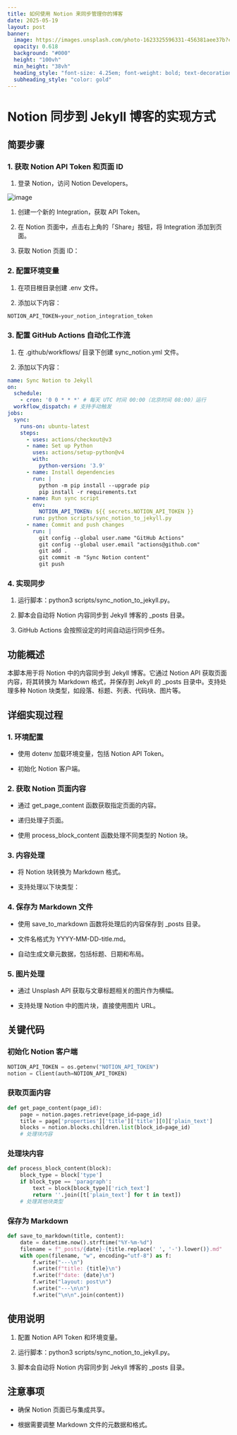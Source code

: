 ```yaml
---
title: 如何使用 Notion 来同步管理你的博客
date: 2025-05-19
layout: post
banner:
  image: https://images.unsplash.com/photo-1623325596331-456381aee37b?crop=entropy&cs=tinysrgb&fit=max&fm=jpg&ixid=M3w2OTIwMzJ8MHwxfHJhbmRvbXx8fHx8fHx8fDE3NDc2MzYzNDZ8&ixlib=rb-4.1.0&q=80&w=1080
  opacity: 0.618
  background: "#000"
  height: "100vh"
  min_height: "38vh"
  heading_style: "font-size: 4.25em; font-weight: bold; text-decoration: underline"
  subheading_style: "color: gold"
---
```


# Notion 同步到 Jekyll 博客的实现方式

## 简要步骤

### 1. 获取 Notion API Token 和页面 ID

1. 登录 Notion，访问 Notion Developers。

![image](https://prod-files-secure.s3.us-west-2.amazonaws.com/a7a0cc5a-89b9-4cda-8686-1fba0ca52f40/d19c1afe-dea5-4312-9333-786b0ba83054/image.png?X-Amz-Algorithm=AWS4-HMAC-SHA256&X-Amz-Content-Sha256=UNSIGNED-PAYLOAD&X-Amz-Credential=ASIAZI2LB466VO75YLIR%2F20250519%2Fus-west-2%2Fs3%2Faws4_request&X-Amz-Date=20250519T063225Z&X-Amz-Expires=3600&X-Amz-Security-Token=IQoJb3JpZ2luX2VjEM%2F%2F%2F%2F%2F%2F%2F%2F%2F%2F%2FwEaCXVzLXdlc3QtMiJIMEYCIQCsL%2BRHBdFbTX8tVd6%2FObwrA%2BpTAWDS2WU2ZeExRR%2B7YQIhAKrEG%2FUzDJ6%2FL1sUqiPyhndj1iSBr5TBiGFC1M0dwA0qKogECIj%2F%2F%2F%2F%2F%2F%2F%2F%2F%2FwEQABoMNjM3NDIzMTgzODA1Igy6ytvWLy9cSTao3g8q3AP%2FQA%2FuyBHz6IIW3Dlb1kBMcXOZtjOLzK%2BS9p1R4%2BmWcLtOHEkL7pHFt0OFgi1QWbMo%2B1uOmkoSKtCbWJaPy8LPWBcfCAgzuJoWX%2F%2FnO5lAKBobM754GuomKRTiRw24gi4gcM9W8u3sL0XHcV%2FGC%2FlA5b4uf7WnAWmqFKIhub6iwIi74S4eZhbhyEc3H%2B%2BZZvEqQnnmfFswBefLfLiGNrb5TklgM9CORZ4kYUawIC9y4TThF0zKC8W0J%2FexDhqe52as4uBORSiq6hRbrcqRCXWpd5LxWWailZvdaPxzcEzQAOtZjue7duGAQ3qbsoW7j8dtIcX2EsEs5prmuVsoeR0rWwnzodROganjGo60f06AnKvpO8GsG2hDsqoVX9uZClMs1UMl6M918RG64dLkUuI26r%2B8sN98nzXvTr0f8MgOunV7xmPVgd8xKXHuXlxwj0cyGpfwBe%2Bh37SPfOMRSibD2z9zF5BP0jqCjm5FdNl36oj1qKZSsDDCNZbYK0rOLV78WvGu68LnrsIAMUCdTwbcpGg1M2pI1RJAfsatpQ7oG6DpDaJzi7QC25fyOT8iSn3D0QGMLNLGaClq65KDfYmziSqiLdal6hvhFyV820RqO3b8TfYL4GNIZ1i%2BBTC2n6vBBjqkAVkRzwoCpRvFNrWyDf8r55FgOXeUceIMyqS7prpnyTgFdGym9%2BYavLmKoYtqAynndumgTsNIC1KEfcptF7re6XnkoDG141T9KHigi9DgW4sw3a0hfwobfiRCu6qqdp%2FBpqIfCKP4qGhBuen7XsWSNKjDCQDfCJeH8rfrM7L7c8GYnXIj3XUrI7uk9Cr%2FDRy6MZakrcSQ4Ui1HauFyHAXahyIB4Im&X-Amz-Signature=3d98552429c80a15266df3266648e3fd9e5a57e1dccf94c865c04fd8a022aed3&X-Amz-SignedHeaders=host&x-id=GetObject)

1. 创建一个新的 Integration，获取 API Token。

1. 在 Notion 页面中，点击右上角的「Share」按钮，将 Integration 添加到页面。

1. 获取 Notion 页面 ID：


### 2. 配置环境变量

1. 在项目根目录创建 .env 文件。

1. 添加以下内容：

```javascript
NOTION_API_TOKEN=your_notion_integration_token
```

### 3. 配置 GitHub Actions 自动化工作流

1. 在 .github/workflows/ 目录下创建 sync_notion.yml 文件。

1. 添加以下内容：

```yaml
name: Sync Notion to Jekyll
on:
  schedule:
    - cron: '0 0 * * *' # 每天 UTC 时间 00:00（北京时间 08:00）运行
  workflow_dispatch: # 支持手动触发
jobs:
  sync:
    runs-on: ubuntu-latest
    steps:
      - uses: actions/checkout@v3
      - name: Set up Python
        uses: actions/setup-python@v4
        with:
          python-version: '3.9'
      - name: Install dependencies
        run: |
          python -m pip install --upgrade pip
          pip install -r requirements.txt
      - name: Run sync script
        env:
          NOTION_API_TOKEN: ${{ secrets.NOTION_API_TOKEN }}
        run: python scripts/sync_notion_to_jekyll.py
      - name: Commit and push changes
        run: |
          git config --global user.name "GitHub Actions"
          git config --global user.email "actions@github.com"
          git add .
          git commit -m "Sync Notion content"
          git push
```

### 4. 实现同步

1. 运行脚本：python3 scripts/sync_notion_to_jekyll.py。

1. 脚本会自动将 Notion 内容同步到 Jekyll 博客的 _posts 目录。

1. GitHub Actions 会按照设定的时间自动运行同步任务。

## 功能概述

本脚本用于将 Notion 中的内容同步到 Jekyll 博客。它通过 Notion API 获取页面内容，将其转换为 Markdown 格式，并保存到 Jekyll 的 _posts 目录中。支持处理多种 Notion 块类型，如段落、标题、列表、代码块、图片等。

## 详细实现过程

### 1. 环境配置

- 使用 dotenv 加载环境变量，包括 Notion API Token。

- 初始化 Notion 客户端。

### 2. 获取 Notion 页面内容

- 通过 get_page_content 函数获取指定页面的内容。

- 递归处理子页面。

- 使用 process_block_content 函数处理不同类型的 Notion 块。

### 3. 内容处理

- 将 Notion 块转换为 Markdown 格式。

- 支持处理以下块类型：


### 4. 保存为 Markdown 文件

- 使用 save_to_markdown 函数将处理后的内容保存到 _posts 目录。

- 文件名格式为 YYYY-MM-DD-title.md。

- 自动生成文章元数据，包括标题、日期和布局。

### 5. 图片处理

- 通过 Unsplash API 获取与文章标题相关的图片作为横幅。

- 支持处理 Notion 中的图片块，直接使用图片 URL。

## 关键代码

### 初始化 Notion 客户端

```python
NOTION_API_TOKEN = os.getenv("NOTION_API_TOKEN")
notion = Client(auth=NOTION_API_TOKEN)
```

### 获取页面内容

```python
def get_page_content(page_id):
    page = notion.pages.retrieve(page_id=page_id)
    title = page['properties']['title']['title'][0]['plain_text']
    blocks = notion.blocks.children.list(block_id=page_id)
    # 处理块内容
```

### 处理块内容

```python
def process_block_content(block):
    block_type = block['type']
    if block_type == 'paragraph':
        text = block[block_type]['rich_text']
        return ''.join([t['plain_text'] for t in text])
    # 处理其他块类型
```

### 保存为 Markdown

```python
def save_to_markdown(title, content):
    date = datetime.now().strftime("%Y-%m-%d")
    filename = f"_posts/{date}-{title.replace(' ', '-').lower()}.md"
    with open(filename, "w", encoding="utf-8") as f:
        f.write("---\n")
        f.write(f"title: {title}\n")
        f.write(f"date: {date}\n")
        f.write("layout: post\n")
        f.write("---\n\n")
        f.write("\n\n".join(content))
```

## 使用说明

1. 配置 Notion API Token 和环境变量。

1. 运行脚本：python3 scripts/sync_notion_to_jekyll.py。

1. 脚本会自动将 Notion 内容同步到 Jekyll 博客的 _posts 目录。

## 注意事项

- 确保 Notion 页面已与集成共享。

- 根据需要调整 Markdown 文件的元数据和格式。